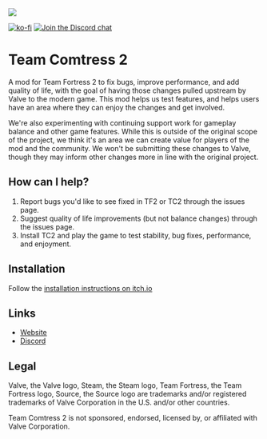 <img src="./team-comtress-2.png" align="center">

[![ko-fi](https://img.shields.io/badge/Support%20me%20on-Ko--fi-FF5E5B.svg?logo=ko-fi&style=flat-square)](https://docs.comfig.app/latest/support_me/)
[![Join the Discord chat](https://img.shields.io/badge/Discord-%23team--comtress--2-5865F2.svg?style=flat-square&logo=discord)](https://comfig.app/discord)

# Team Comtress 2

A mod for Team Fortress 2 to fix bugs, improve performance, and add quality of life, with the goal of having those changes pulled upstream by Valve to the modern game. This mod helps us test features, and helps users have an area where they can enjoy the changes and get involved.

We're also experimenting with continuing support work for gameplay balance and other game features. While this is outside of the original scope of the project, we think it's an area we can create value for players of the mod and the community. We won't be submitting these changes to Valve, though they may inform other changes more in line with the original project.

## How can I help?

1. Report bugs you'd like to see fixed in TF2 or TC2 through the issues page.
2. Suggest quality of life improvements (but not balance changes) through the issues page.
3. Install TC2 and play the game to test stability, bug fixes, performance, and enjoyment.

## Installation

Follow the [installation instructions on itch.io](https://mastercoms.itch.io/tc2)

## Links

* [Website](https://teamcomtress.com/)
* [Discord](https://comfig.app/discord)

## Legal

Valve, the Valve logo, Steam, the Steam logo, Team Fortress, the Team Fortress logo, Source, the Source logo are trademarks and/or registered trademarks of Valve Corporation in the U.S. and/or other countries.

Team Comtress 2 is not sponsored, endorsed, licensed by, or affiliated with Valve Corporation.
